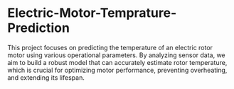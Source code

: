 # Electric-Motor-Temprature-Prediction
This project focuses on predicting the temperature of an electric rotor motor using various operational parameters. By analyzing sensor data, we aim to build a robust model that can accurately estimate rotor temperature, which is crucial for optimizing motor performance, preventing overheating, and extending its lifespan.
